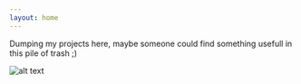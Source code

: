 ```yaml
---
layout: home
---
```


Dumping my projects here, maybe someone could find something usefull in this pile of trash ;)


![alt text](/blob/master/pic/istockphoto.jpg)
